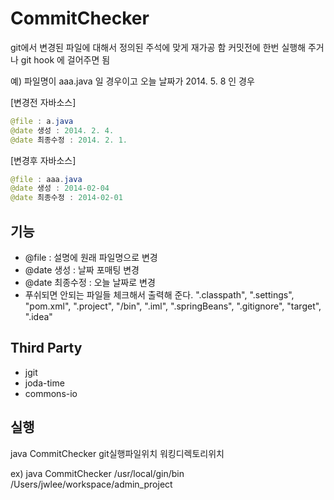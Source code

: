 CommitChecker
======
git에서 변경된 파일에 대해서 정의된 주석에 맞게 재가공 함
커밋전에 한번 실행해 주거나 git hook 에 걸어주면 됨

예) 파일명이 aaa.java 일 경우이고 오늘 날짜가 2014. 5. 8 인 경우

[변경전 자바소스]
```java
@file : a.java
@date 생성 : 2014. 2. 4.
@date 최종수정 : 2014. 2. 1.
```
[변경후 자바소스]
```java
@file : aaa.java
@date 생성 : 2014-02-04
@date 최종수정 : 2014-02-01
```
기능
----
* @file :  설명에 원래 파일명으로 변경
* @date 생성 : 날짜 포매팅 변경
* @date 최종수정 : 오늘 날짜로 변경
* 푸쉬되면 안되는 파일들 체크해서 출력해 준다. ".classpath", ".settings", "pom.xml", ".project", "/bin", ".iml", ".springBeans", ".gitignore", "target", ".idea"


Third Party
-----------
* jgit
* joda-time
* commons-io

실행
----
java CommitChecker git실행파일위치 워킹디렉토리위치

ex) java CommitChecker /usr/local/gin/bin /Users/jwlee/workspace/admin_project

